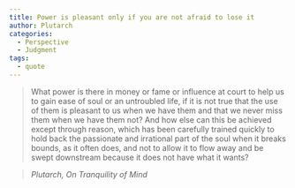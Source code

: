 ```yaml
---
title: Power is pleasant only if you are not afraid to lose it
author: Plutarch
categories:
  - Perspective
  - Judgment
tags:
  - quote
---
```


> What power is there in money or fame or influence at court to help us to gain ease of soul or an untroubled life, if it is not true that the use of them is pleasant to us when we have them and that we never miss them when we have them not? And how else can this be achieved except through reason, which has been carefully trained quickly to hold back the passionate and irrational part of the soul when it breaks bounds, as it often does, and not to allow it to flow away and be swept downstream because it does not have what it wants?

> <cite>Plutarch, On Tranquility of Mind</cite>

